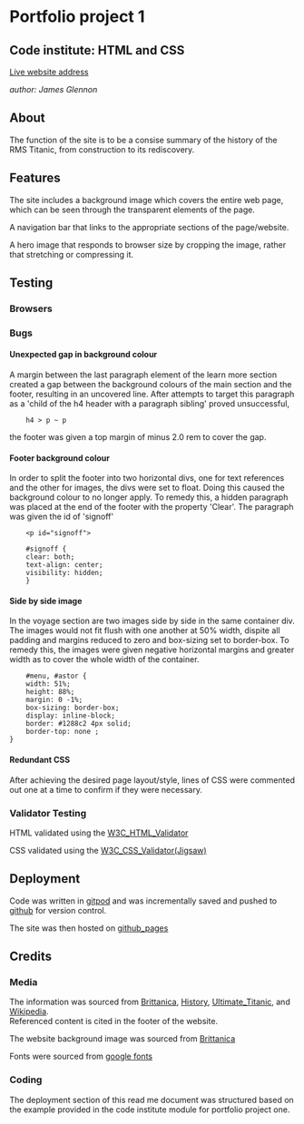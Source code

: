 
# Portfolio project 1

## Code institute: HTML and CSS

[Live website address](https://james-glennon.github.io/portfolio-project-one/)

*author: James Glennon*

## About

The function of the site is to be a consise summary of the history of the RMS Titanic, from construction to its rediscovery.

## Features

The site includes a background image which covers the entire web page, which can be seen through the transparent elements of the page.

A navigation bar that links to the appropriate sections of the page/website.

A hero image that responds to browser size by cropping the image, rather that stretching or compressing it.

## Testing

### Browsers

### Bugs

#### Unexpected gap in background colour

A margin between the last paragraph element of the learn more section created a gap between the background colours of the main section and the footer, resulting in an uncovered line. After attempts to target this paragraph as a 'child of the h4 header with a paragraph sibling' proved unsuccessful,
```
    h4 > p ~ p
```
the footer was given a top margin of minus 2.0 rem to cover the gap.

#### Footer background colour

In order to split the footer into two horizontal divs, one for text references and the other for images, the divs were set to float. Doing this caused the background colour to no longer apply. To remedy this, a hidden paragraph was placed at the end of the footer with the property 'Clear'. The paragraph was given the id of 'signoff'
```
    <p id="signoff">

    #signoff {
    clear: both;
    text-align: center;
    visibility: hidden;
    }
```

#### Side by side image

In the voyage section are two images side by side in the same container div. The images would not fit flush with one another at 50% width, dispite all padding and margins reduced to zero and box-sizing set to border-box.
To remedy this, the images were given negative horizontal margins and greater width as to cover the whole width of the container.
```
    #menu, #astor {
    width: 51%;
    height: 88%;
    margin: 0 -1%;
    box-sizing: border-box;
    display: inline-block;
    border: #1288c2 4px solid;
    border-top: none ;
}
```

#### Redundant CSS

After achieving the desired page layout/style, lines of CSS were commented out one at a time to confirm if they were necessary.

### Validator Testing

HTML validated using the [W3C_HTML_Validator](https://validator.w3.org/#validate_by_input)

CSS validated using the [W3C_CSS_Validator(Jigsaw)](https://jigsaw.w3.org/css-validator/#validate_by_input)

## Deployment

Code was written in [gitpod](https://www.gitpod.io/) and was incrementally saved and pushed to [github](https://github.com/) for version control.

The site was then hosted on [github_pages](https://pages.github.com/)

## Credits

### Media

The information was sourced from [Brittanica](https://www.britannica.com/), [History](https://www.history.co.uk/), [Ultimate_Titanic](https://ultimatetitanic.com/), and [Wikipedia](https://en.wikipedia.org/wiki/John_Jacob_Astor_IV).  
Referenced content is cited in the footer of the website.

The website background image was sourced from [Brittanica](https://www.britannica.com/topic/Titanic#/media/1/597128/163712)

Fonts were sourced from [google fonts](https://fonts.google.com/)

### Coding

The deployment section of this read me document was structured based on the example provided in the code institute module for portfolio project one.